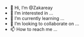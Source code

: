 - 👋 Hi, I’m @Zakareay
- 👀 I’m interested in ...
- 🌱 I’m currently learning ...
- 💞️ I’m looking to collaborate on ...
- 📫 How to reach me ...

<!---
Zakareay/Zakareay is a ✨ special ✨ repository because its `README.md` (this file) appears on your GitHub profile.
You can click the Preview link to take a look at your changes.
--->
